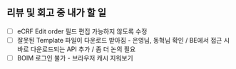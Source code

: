 ## 리뷰 및 회고 중 내가 할 일

- [ ] eCRF Edit order 필드 편집 가능하지 않도록 수정
- [ ] 잘못된 Template 파일이 다운로드 받아짐 - 은영님, 동혁님 확인 / BE에서 접근 시 바로 다운로드되는 API 추가 / 좀 더 논의 필요
- [ ] BOIM 로그인 불가 - 브라우저 캐시 지워보기
